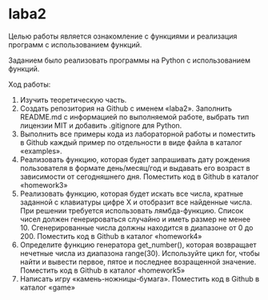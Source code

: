 # laba2
Целью работы является ознакомление с функциями и реализация
программ с использованием функций.

Заданием было реализовать программы на Python с использованием функций.

Ход работы:
1. Изучить теоретическую часть.
2. Создать репозитория на Github с именем «laba2». Заполнить
README.md с информацией по выполняемой работе, выбрать тип
лицензии MIT и добавить .gitignore для Python.
3. Выполнить все примеры кода из лабораторной работы и
поместить в Github каждый пример по отдельности в виде файла в
каталог «examples».
3. Реализовать функцию, которая будет запрашивать дату рождения
пользователя в формате день/месяц/год и выдавать его возраст в
зависимости от сегодняшнего дня. Поместить код в Github в каталог
«homework3»
4. Реализовать функцию, которая будет искать все числа, кратные
заданной с клавиатуры цифре X и отобразит все найденные числа. При
решении требуется использовать лямбда-функцию. Список чисел должен
генерироваться случайно и иметь размер не менее 10. Сгенерированные
числа должны находится в диапазоне от 0 до 200. Поместить код в Github
в каталог «homework4»
5. Определите функцию генератора get_number(), которая
возвращает нечетные числа из диапазона range(30). Используйте цикл for,
чтобы найти и вывести первое, пятое и последнее возращенной значение.
Поместить код в Github в каталог «homework5»
6. Написать игру «камень-ножницы-бумага». Поместить код в
Github в каталог «game»
